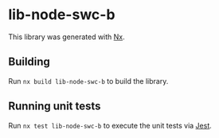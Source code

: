 # lib-node-swc-b

This library was generated with [Nx](https://nx.dev).

## Building

Run `nx build lib-node-swc-b` to build the library.

## Running unit tests

Run `nx test lib-node-swc-b` to execute the unit tests via [Jest](https://jestjs.io).
